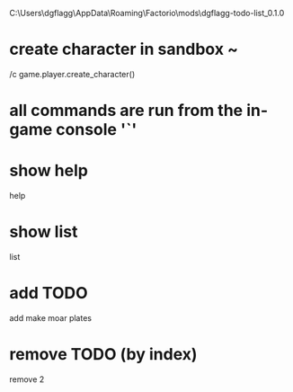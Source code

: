 C:\Users\dgflagg\AppData\Roaming\Factorio\mods\dgflagg-todo-list_0.1.0


# create character in sandbox ~
/c game.player.create_character()

# all commands are run from the in-game console '`'

# show help
help

# show list
list

# add TODO
add make moar plates

# remove TODO (by index)
remove 2
